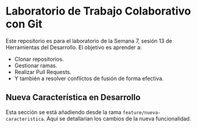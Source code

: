 # Laboratorio de Trabajo Colaborativo con Git
Este repositorio es para el laboratorio de la Semana 7, sesión 13 de Herramientas del Desarrollo.
El objetivo es aprender a:
- Clonar repositorios.
- Gestionar ramas.
- Realizar Pull Requests.
- Y también a resolver conflictos de fusión de forma efectiva.
## Nueva Característica en Desarrollo
Esta sección se está añadiendo desde la rama `feature/nueva-caracteristica`.
Aquí se detallarían los cambios de la nueva funcionalidad.